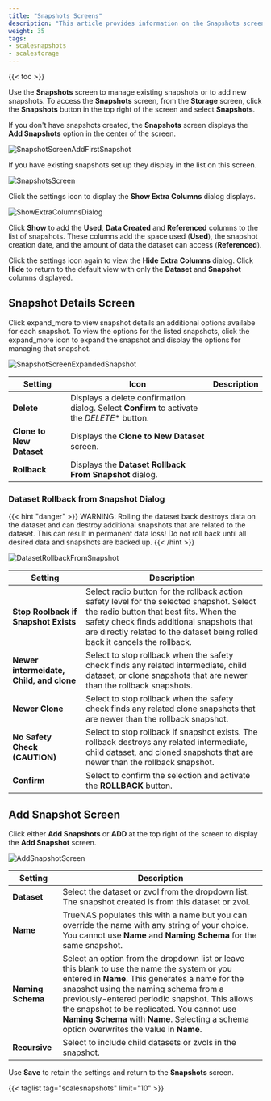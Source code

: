 ```yaml
---
title: "Snapshots Screens"
description: "This article provides information on the Snapshots screen settings and functions."
weight: 35 
tags:
- scalesnapshots
- scalestorage
---
```


{{< toc >}}

Use the **Snapshots** screen to manage existing snapshots or to add new snapshots. To access the **Snapshots** screen, from the **Storage** screen, click the **Snapshots** button in the top right of the screen and select **Snapshots**.

If you don't have snapshots created, the **Snapshots** screen displays the **Add Snapshots** option in the center of the screen. 

![SnapshotScreenAddFirstSnapshot](/images/SCALE/22.02/SnapshotScreenAddFirstSnapshot.png "Create a New Snapshot")

If you have existing snapshots set up they display in the list on this screen.

![SnapshotsScreen](/images/SCALE/22.02/SnapshotsScreen.png "Snapshot Screen")

Click the <span class="material-icons">settings</span> icon to display the **Show Extra Columns** dialog displays. 

![ShowExtraColumnsDialog](/images/SCALE/22.02/ShowExtraColumnsDialog.png "Show Extra Columns")

Click **Show** to add the **Used**, **Data Created** and **Referenced** columns to the list of snapshots. These columns add the space used (**Used**), the snapshot creation date, and the amount of data the dataset can access (**Referenced**).

Click the <span class="material-icons">settings</span> icon again to view the **Hide Extra Columns** dialog. Click **Hide** to return to the default view with only the **Dataset** and **Snapshot** columns displayed.

## Snapshot Details Screen

Click <span class="material-icons">expand_more</span> to view snapshot details an additional options availabe for each snapshot.
 To view the options for the listed snapshots, click the <span class="material-icons">expand_more</span> icon to expand the snapshot and display the options for managing that snapshot.

![SnapshotScreenExpandedSnapshot](/images/SCALE/22.02/SnapshotScreenExpandedSnapshot.png "Snapshot Options")

| Setting | Icon | Description |
|---------|------|-------------|
| **Delete** | Displays a delete confirmation dialog. Select **Confirm** to activate the *DELETE** button. |
| **Clone to New Dataset** |  Displays the **Clone to New Dataset** screen. |
| **Rollback** | Displays the **Dataset Rollback From Snapshot** dialog. |

### Dataset Rollback from Snapshot Dialog
{{< hint "danger" >}}
WARNING: Rolling the dataset back destroys data on the dataset and can destroy additional snapshots that are related to the dataset. 
This can result in permanent data loss!
Do not roll back until all desired data and snapshots are backed up.
{{< /hint >}}

![DatasetRollbackFromSnapshot](/images/SCALE/22.02/DatasetRollbackFromSnapshot.png "Dataset Rollback from Snapshot Options")

| Setting | Description |
|---------|-------------|
| **Stop Roolback if Snapshot Exists** | Select radio button for the rollback action safety level for the selected snapshot. Select the radio button that best fits. When the safety check finds additional snapshots that are directly related to the dataset being rolled back it cancels the rollback. |
| **Newer intermeidate, Child, and clone** | Select to stop rollback when the safety check finds any related intermediate, child dataset, or clone snapshots that are newer than the rollback snapshots. |
| **Newer Clone** | Select to stop rollback when the safety check finds any related clone snapshots that are newer than the rollback snapshot. |
| **No Safety Check (CAUTION)** | Select to stop rollback if snapshot exists. The rollback destroys any related intermediate, child dataset, and cloned snapshots that are newer than the rollback snapshot.  |
| **Confirm** | Select to confirm the selection and activate the **ROLLBACK** button. |

## Add Snapshot Screen

Click either **Add Snapshots** or **ADD** at the top right of the screen to display the **Add Snapshot** screen.

![AddSnapshotScreen](/images/SCALE/22.02/AddSnapshotScreen.png "Add a New Snapshot")

| Setting | Description |
|---------|-------------|
| **Dataset** | Select the dataset or zvol from the dropdown list. The snapshot created is from this dataset or zvol. |
| **Name** | TrueNAS populates this with a name but you can override the name with any string of your choice. You cannot use **Name** and **Naming Schema** for the same snapshot. |
| **Naming Schema** | Select an option from the dropdown list or leave this blank to use the name the system or you entered in **Name**. This generates a name for the snapshot using the naming schema from a previously-entered periodic snapshot. This allows the snapshot to be replicated. You cannot use **Naming Schema** with **Name**. Selecting a schema option overwrites the value in **Name**. |
| **Recursive** | Select to include child datasets or zvols in the snapshot. |

Use **Save** to retain the settings and return to the **Snapshots** screen.

{{< taglist tag="scalesnapshots" limit="10" >}}